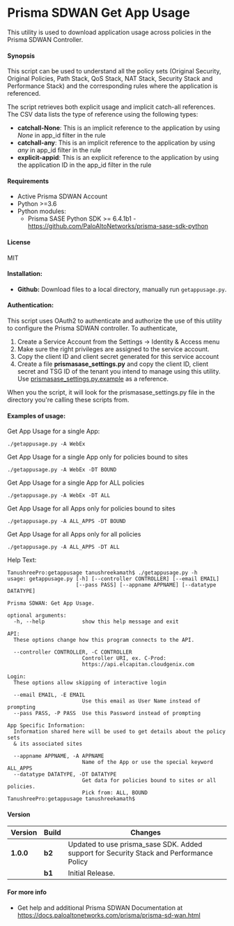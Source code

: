# Prisma SDWAN Get App Usage
This utility is used to download application usage across policies in the Prisma SDWAN Controller.

#### Synopsis
This script can be used to understand all the policy sets (Original Security, Original Policies, Path Stack, QoS Stack, NAT Stack, Security Stack and Performance Stack) and the corresponding rules where the application is referenced. 

The script retrieves both explicit usage and implicit catch-all references. The CSV data lists the type of reference using the following types:
- **catchall-None**: This is an implicit reference to the application by using *None* in app_id filter in the rule
- **catchall-any**: This is an implicit reference to the application by using *any* in app_id filter in the rule
- **explicit-appid**: This is an explicit reference to the application by using the application ID in the app_id filter in the rule

#### Requirements
* Active Prisma SDWAN Account
* Python >=3.6
* Python modules:
    * Prisma SASE Python SDK >= 6.4.1b1 - <https://github.com/PaloAltoNetworks/prisma-sase-sdk-python>

#### License
MIT

#### Installation:
 - **Github:** Download files to a local directory, manually run `getappusage.py`. 

#### Authentication:
This script uses OAuth2 to authenticate and authorize the use of this utility to configure the Prisma SDWAN controller. To authenticate,
1. Create a Service Account from the Settings -> Identity & Access menu
2. Make sure the right privileges are assigned to the service account.
3. Copy the client ID and client secret generated for this service account
4. Create a file **prismasase_settings.py** and copy the client ID, client secret and TSG ID of the tenant you intend to manage using this utility. Use  [prismasase_settings.py.example](https://github.com/ktanushree/getappusage/blob/main/prismasase_settings.py.example)  as a reference.

When you the script, it will look for the prismasase_settings.py file in the directory you're calling these scripts from.

#### Examples of usage:
Get App Usage for a single App:
```
./getappusage.py -A WebEx 
```
Get App Usage for a single App only for policies bound to sites
``` 
./getappusage.py -A WebEx -DT BOUND
```
Get App Usage for a single App for ALL policies
```angular2
./getappusage.py -A WebEx -DT ALL
```
Get App Usage for all Apps only for policies bound to sites
```angular2
./getappusage.py -A ALL_APPS -DT BOUND
```
Get App Usage for all Apps only for all policies
```angular2
./getappusage.py -A ALL_APPS -DT ALL
```

Help Text:
```angular2
TanushreePro:getappusage tanushreekamath$ ./getappusage.py -h
usage: getappusage.py [-h] [--controller CONTROLLER] [--email EMAIL]
                      [--pass PASS] [--appname APPNAME] [--datatype DATATYPE]

Prisma SDWAN: Get App Usage.

optional arguments:
  -h, --help            show this help message and exit

API:
  These options change how this program connects to the API.

  --controller CONTROLLER, -C CONTROLLER
                        Controller URI, ex. C-Prod:
                        https://api.elcapitan.cloudgenix.com

Login:
  These options allow skipping of interactive login

  --email EMAIL, -E EMAIL
                        Use this email as User Name instead of prompting
  --pass PASS, -P PASS  Use this Password instead of prompting

App Specific Information:
  Information shared here will be used to get details about the policy sets
  & its associated sites

  --appname APPNAME, -A APPNAME
                        Name of the App or use the special keyword ALL_APPS
  --datatype DATATYPE, -DT DATATYPE
                        Get data for policies bound to sites or all policies.
                        Pick from: ALL, BOUND
TanushreePro:getappusage tanushreekamath$ 
```

#### Version
| Version | Build | Changes |
| ------- | ----- | ------- |
| **1.0.0** | **b2** | Updated to use prisma_sase SDK. Added support for Security Stack and Performance Policy |
|           | **b1** | Initial Release. |


#### For more info
 * Get help and additional Prisma SDWAN Documentation at <https://docs.paloaltonetworks.com/prisma/prisma-sd-wan.html>
